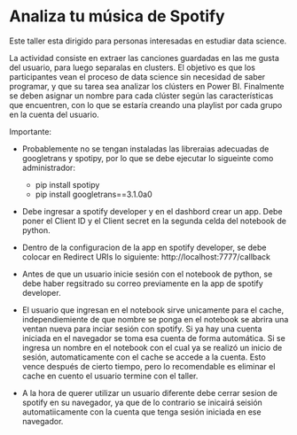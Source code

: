 # Analiza tu música de Spotify

Este taller esta dirigido para personas interesadas en estudiar data science.

La actividad consiste en extraer las canciones guardadas en las me gusta del usuario, para luego separalas en clusters. El objetivo es que los participantes vean el proceso de data science sin necesidad de saber programar, y que su tarea sea analizar los clústers en Power BI. Finalmente se deben asignar un nombre para cada clúster según las características que encuentren, con lo que se estaría creando una playlist por cada grupo en la cuenta del usuario.


Importante:
- Probablemente no se tengan instaladas las libreraias adecuadas de googletrans y spotipy, por lo que se debe ejecutar lo sigueinte como administrador:
    - pip install spotipy
    - pip install googletrans==3.1.0a0

- Debe ingresar a spotify developer y en el dashbord crear un app. Debe poner el Client ID y el Client secret en la segunda celda del notebook de python.

- Dentro de la configuracion de la app en spotify developer, se debe colocar en Redirect URIs lo siguiente: http://localhost:7777/callback

- Antes de que un usuario inicie sesión con el notebook de python, se debe haber regsitrado su correo previamente en la app de spotify developer.

- El usuario que ingresan en el notebook sirve unicamente para el cache, independiemiente de que nombre se ponga en el notebook se abrira una ventan nueva para inciar sesión con spotify. Si ya hay una cuenta iniciada en el navegador se toma esa cuenta de forma automática. Si se ingresa un nombre en el notebook con el cual ya se realizó un inicio de sesión, automaticamente con el cache se accede a la cuenta. Esto vence después de cierto tiempo, pero lo recomendable es eliminar el cache en cuento el usuario termine con el taller.

- A la hora de querer utilizar un usuario diferente debe cerrar sesion de spotify en su navegador, ya que de lo contrario se inicairá seisión automatiicamente con la cuenta que tenga sesión iniciada en ese navegador.


